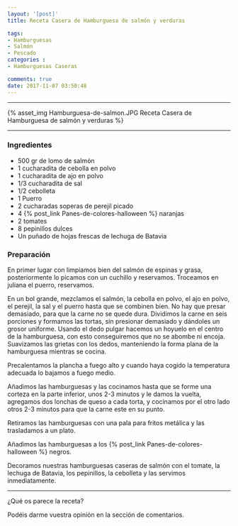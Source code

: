 ```yaml
---
layout: '[post]'
title: Receta Casera de Hamburguesa de salmón y verduras

tags:
- Hamburguesas
- Salmón
- Pescado
categories :
- Hamburguesas Caseras

comments: true
date: 2017-11-07 03:50:48
---
```

---
{% asset_img Hamburguesa-de-salmon.JPG Receta Casera de Hamburguesa de salmón y verduras %}


---


### Ingredientes

- 500 gr de lomo de salmón
- 1 cucharadita de cebolla en polvo
- 1 cucharadita de ajo en polvo
- 1/3 cucharadita de sal
- 1/2 cebolleta
- 1 Puerro
- 2 cucharadas soperas de perejil picado
- 4 {% post_link Panes-de-colores-halloween %} naranjas
- 2 tomates
- 8 pepinillos dulces
- Un puñado de hojas frescas de lechuga de Batavia

### Preparación

En primer lugar con limpiamos bien del salmón de espinas y grasa, posteriormente lo picamos con un cuchillo y reservamos. Troceamos en juliana el puerro, reservamos.

En un bol grande, mezclamos el salmón, la cebolla en polvo, el ajo en polvo, el perejil, la sal y el puerro hasta que se combinen bien. No hay que presar demasiado, para que la carne no se quede dura.
Dividimos la carne en seis porciones y formamos las tortas, sin presionar demasiado y dándoles un grosor uniforme. Usando el dedo pulgar hacemos un hoyuelo en el centro de la hamburguesa, con esto conseguiremos que no se abombe ni encoja.
Suavizamos las grietas con los dedos, manteniendo la forma plana de la hamburguesa mientras se cocina.

Precalentamos la plancha a fuego alto y cuando haya cogido la temperatura adecuada lo bajamos a fuego medio.

Añadimos las hamburguesas y las cocinamos hasta que se forme una corteza en la parte inferior,  unos
2-3 minutos y le damos la vuelta, agregamos dos lonchas de queso a cada torta, y cocinamos por el otro lado otros 2-3 minutos para que la carne este en su punto.

Retiramos las hamburguesas con una pala para fritos metálica y las trasladamos a un plato.

Añadimos las hamburguesas a los {% post_link Panes-de-colores-halloween %} negros.

Decoramos nuestras hamburguesas caseras de salmón con el tomate, la lechuga de Batavia, los pepinillos, la cebolleta y las servimos inmediatamente.

---


¿Qué os parece la receta?

Podéis darme vuestra opinión en la sección de comentarios.
